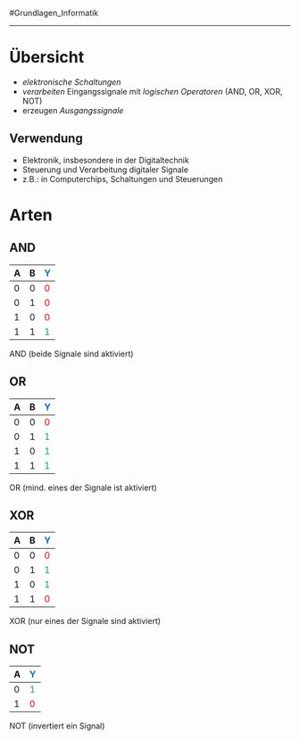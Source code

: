 #Grundlagen_Informatik 
***

# Übersicht
- *elektronische Schaltungen*
- *verarbeiten* Eingangssignale mit *logischen Operatoren* (AND, OR, XOR, NOT)
- erzeugen *Ausgangssignale*

## Verwendung
- Elektronik, insbesondere in der Digitaltechnik
- Steuerung und Verarbeitung digitaler Signale
- z.B.: in Computerchips, Schaltungen und Steuerungen

# Arten
## AND

| A   | B   | <span style="color:#0070c0">Y</span>   |
| --- | --- | --- |
| 0   | 0   | <span style="color:#ff0000">0</span>   |
| 0   | 1   | <span style="color:#ff0000">0</span>   |
| 1   | 0   | <span style="color:#ff0000">0</span>   |
| 1   | 1   | <span style="color:#00b050">1</span>    |
AND (beide Signale sind aktiviert)

## OR

| A   | B   | <span style="color:#0070c0">Y</span>   |
| --- | --- | --- |
| 0   | 0   | <span style="color:#ff0000">0</span>   |
| 0   | 1   | <span style="color:#00b050">1</span>   |
| 1   | 0   | <span style="color:#00b050">1</span>   |
| 1   | 1   | <span style="color:#00b050">1</span>   |
OR (mind. eines der Signale ist aktiviert)

## XOR

| A   | B   | <span style="color:#0070c0">Y</span>   |
| --- | --- | --- |
| 0   | 0   | <span style="color:#ff0000">0</span>   |
| 0   | 1   | <span style="color:#00b050">1</span>   |
| 1   | 0   | <span style="color:#00b050">1</span>   |
| 1   | 1   | <span style="color:#ff0000">0</span>    |
XOR (nur eines der Signale sind aktiviert)

## NOT

| A   | <span style="color:#0070c0">Y</span>   |
| --- | --- |
| 0   | <span style="color:#00b050">1</span>   |
| 1   | <span style="color:#ff0000">0</span>   |
NOT (invertiert ein Signal)